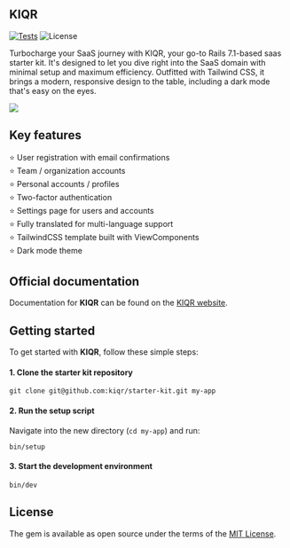 KIQR
----
[![Tests](https://github.com/kiqr/kiqr/actions/workflows/tests.yaml/badge.svg)](https://github.com/kiqr/kiqr/actions/workflows/tests.yaml)
![License](https://img.shields.io/github/license/kiqr/kiqr)

Turbocharge your SaaS journey with KIQR, your go-to Rails 7.1-based saas starter kit. It's designed to let you dive right into the SaaS domain with minimal setup and maximum efficiency. Outfitted with Tailwind CSS, it brings a modern, responsive design to the table, including a dark mode that's easy on the eyes.

<img src="https://kiqr.dev/screenshots/edit-profile.png">

## Key features

 ⭐ User registration with email confirmations <br>
 ⭐ Team / organization accounts <br>
 ⭐ Personal accounts / profiles <br>
 ⭐ Two-factor authentication <br>
 ⭐ Settings page for users and accounts <br>
 ⭐ Fully translated for multi-language support <br>
 ⭐ TailwindCSS template built with ViewComponents <br>
 ⭐ Dark mode theme

## Official documentation

Documentation for **KIQR** can be found on the [KIQR website](https://kiqr.dev).

## Getting started

To get started with **KIQR**, follow these simple steps:

#### 1. Clone the starter kit repository

```console
git clone git@github.com:kiqr/starter-kit.git my-app
```

#### 2. Run the setup script

Navigate into the new directory (```cd my-app```) and run:

```console
bin/setup
```

#### 3. Start the development environment
```console
bin/dev
```

## License
The gem is available as open source under the terms of the [MIT License](https://opensource.org/licenses/MIT).
